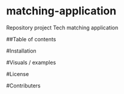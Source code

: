 # matching-application
Repository project Tech matching application

##Table of contents


#Installation


#Visuals / examples


#License


#Contributers
